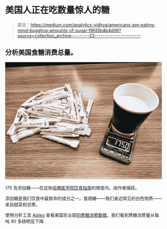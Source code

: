 # 美国人正在吃数量惊人的糖

> 原文：<https://medium.com/analytics-vidhya/americans-are-eating-mind-boggling-amounts-of-sugar-f9fd5b4b4d06?source=collection_archive---------22----------------------->

## 分析美国食糖消费总量。

![](img/fe5943ee56220f1197eb95340326d481.png)

175 克添加糖——在这些[哈佛医学院饮食指南](https://www.health.harvard.edu/staying-healthy/dietary-guidelines-and-caloric-percentages)的限度内。由作者捕获。

添加糖是我们饮食中最致命的成分之一。食用糖——我们身边常见的白色物质——来自甜菜和甘蔗。

使用分析工具 [Apteo](http://apteo.co) 查看美国农业部[的蔗糖消费数据](https://www.ers.usda.gov/data-products/food-availability-per-capita-data-system/)，我们看到蔗糖消费量从每吨 90 多磅明显下降